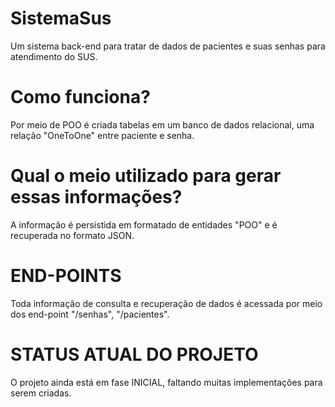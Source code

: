 # SistemaSus

Um sistema back-end para tratar de dados de pacientes e suas senhas para atendimento do SUS.

# Como funciona?

Por meio de POO é criada tabelas em um banco de dados relacional, uma relação "OneToOne" entre paciente e senha.

# Qual o meio utilizado para gerar essas informações? 

A informação é persistida em formatado de entidades "POO" e é recuperada no formato JSON.

# END-POINTS

Toda informação de consulta e recuperação de dados é acessada por meio dos end-point "/senhas", "/pacientes".

# STATUS ATUAL DO PROJETO
O projeto ainda está em fase INICIAL, faltando muitas implementações para serem criadas.
